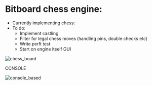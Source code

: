 # Bitboard chess engine:

- Currently implementing chess:
- To do:
  * Implement castling
  * Filter for legal chess moves (handling pins, double checks etc)
  * Write perft test
  * Start on engine itself
GUI

![chess_board](https://user-images.githubusercontent.com/56346800/207369911-f78d54ef-723f-4f5f-8ea9-01ba24f0e428.png)

CONSOLE 

![console_based](https://user-images.githubusercontent.com/56346800/207369968-7fed58a5-16c6-4dc1-9236-80413c274fdf.png)
